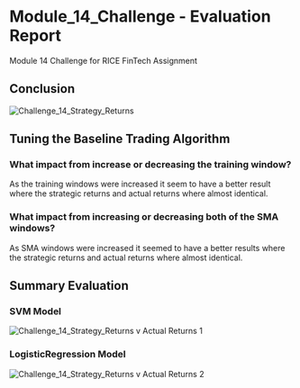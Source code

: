 # Module_14_Challenge - Evaluation Report
Module 14 Challenge for RICE FinTech Assignment

## Conclusion

![Challenge_14_Strategy_Returns](https://github.com/apeontherun/Module_14_Challenge/assets/28538519/6e230ae5-edae-4ad6-8910-564e81104129)





## Tuning the Baseline Trading Algorithm

### What impact from increase or decreasing the training window?

As the training windows were increased it seem to have a better result where the strategic returns and actual returns where almost identical.

### What impact from increasing or decreasing both of the SMA windows?

As SMA windows were increased it seemed to have a better results where the strategic returns and actual returns where almost identical.

## Summary Evaluation

### SVM Model
![Challenge_14_Strategy_Returns v Actual Returns 1](https://github.com/apeontherun/Module_14_Challenge/assets/28538519/f7d5bdaa-84b1-4fd0-a68a-b91991cabbb9)

### LogisticRegression Model
![Challenge_14_Strategy_Returns v Actual Returns 2](https://github.com/apeontherun/Module_14_Challenge/assets/28538519/ce72405f-8e09-4d9b-be14-2d68a76a587e)
